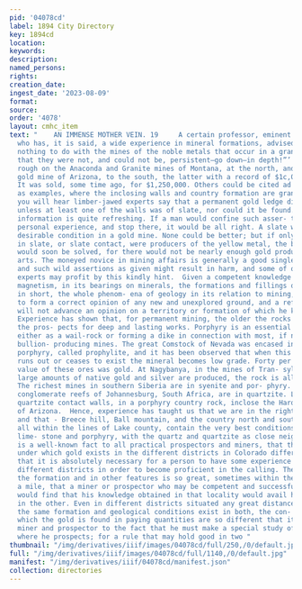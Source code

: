 ```yaml
---
pid: '04078cd'
label: 1894 City Directory
key: 1894cd
location: 
keywords: 
description: 
named_persons: 
rights: 
creation_date: 
ingest_date: '2023-08-09'
format: 
source: 
order: '4078'
layout: cmhc_item
text: "    AN IMMENSE MOTHER VEIN. 19     A certain professor, eminent as a metallurgist,
  who has, it is said, a wide experience in mineral formations, advised ‘‘to have
  nothing to do with the mines of the noble metals that occur in a granite formation;
  that they were not, and could not be, persistent—go down—in depth!”’ This is certainly
  rough on the Anaconda and Granite mines of Montana, at the north, and the Congress
  gold mine of Arizona, to the south, the latter with a record of $1c,000,c00 product.
  It was sold, some time ago, for $1,250,000. Others could be cited ad tnfinitum,
  as examples, where the inclosing walls and country formation are granite.  Again,
  you will hear limber-jawed experts say that a permanent gold ledge did not exist
  unless at least one of the walls was of slate, nor could it be found. Now, this
  information is quite refreshing. If a man would confine such asser- tions to his
  personal experience, and stop there, it would be all right. A slate wall is a very
  desirable condition in a gold mine. None could be better; but if only those mines
  in slate, or slate contact, were producers of the yellow metal, the bimetallic problem
  would soon be solved, for there would not be nearly enough gold produced for the
  arts. The moneyed novice in mining affairs is generally a good single-handed listener,
  and such wild assertions as given might result in harm, and some of our volunteer
  experts may profit by this kindly hint.  Given a competent knowledge of terrestial
  magnetism, in its bearings on minerals, the formations and fillings of veins, and,
  in short, the whole phenom- ena of geology in its relation to mining, it is impossible
  to form a correct opinion of any new and unexplored ground, and a reflective man
  will not advance an opinion on a territory or formation of which he knows nothing.
  Experience has shown that, for permanent mining, the older the rocks are the better
  the pros- pects for deep and lasting works. Porphyry is an essential constituent,
  either as a wail-rock or forming a dike in connection with most, if not all, large
  bullion- producing mines. The great Comstock of Nevada was encased in a green- stone
  porphyry, called prophylite, and it has been observed that when this por- phyry
  runs out or ceases to exist the mineral becomes low grade. Forty per cent. of the
  value of these ores was gold. At Nagybanya, in the mines of Tran- sylvania, where
  large amounts of native gold and silver are produced, the rock is all porphyry.
  The richest mines in southern Siberia are in syenite and por- phyry. The gold-bearing
  conglomerate reefs of Johannesburg, South Africa, are in quartzite. Limestone and
  quartzite contact walls, in a porphyry country rock, inclose the Harqua Hala mine
  of Arizona.  Hence, experience has taught us that we are in the right locality,
  and that - Breece hill, Ball mountain, and the country north and south for miles,
  all within the lines of Lake county, contain the very best conditions. We have the
  lime- stone and porphyry, with the quartz and quartzite as close neighbors.  It
  is a well-known fact to all practical prospectors and miners, that the con- ditions
  under which gold exists in the different districts in Colorado differ so widely
  that it is absolutely necessary for a person to have some experience in several
  different districts in order to become proficient in the calling. The change in
  the formation and in other features is so great, sometimes within the distance of
  a mile, that a miner or prospector who may be competent and successful in one district
  would find that his knowledge obtained in that locality would avail him but little
  in the other. Even in different districts situated any great distance apart, where
  the same formation and geological conditions exist in both, the con- ditions under
  which the gold is found in paying quantities are so different that it awakens the
  miner and prospector to the fact that he must make a special study of each locality
  where he prospects; for a rule that may hold good in two "
thumbnail: "/img/derivatives/iiif/images/04078cd/full/250,/0/default.jpg"
full: "/img/derivatives/iiif/images/04078cd/full/1140,/0/default.jpg"
manifest: "/img/derivatives/iiif/04078cd/manifest.json"
collection: directories
---
```

